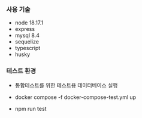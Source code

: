 ### 사용 기술

- node 18.17.1
- express
- mysql 8.4
- sequelize
- typescript
- husky

### 테스트 환경

- 통합테스트를 위한 테스트용 데이터베이스 실행
- docker compose -f docker-compose-test.yml up

- npm run test
